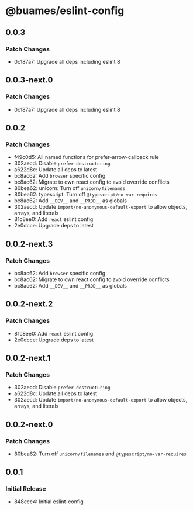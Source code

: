 # @buames/eslint-config

## 0.0.3

### Patch Changes

- 0c187a7: Upgrade all deps including eslint 8

## 0.0.3-next.0

### Patch Changes

- 0c187a7: Upgrade all deps including eslint 8

## 0.0.2

### Patch Changes

- f49c0d5: All named functions for prefer-arrow-callback rule
- 302aecd: Disable `prefer-destructuring`
- a622d8c: Update all deps to latest
- bc8ac62: Add `browser` specific config
- bc8ac62: Migrate to own react config to avoid override conflicts
- 80bea62: unicorn: Turn off `unicorn/filenames`
- 80bea62: typescript: Turn off `@typescript/no-var-requires`
- bc8ac62: Add `__DEV__` and `__PROD__` as globals
- 302aecd: Update `import/no-anonymous-default-export` to allow objects, arrays, and literals
- 81c8ee0: Add `react` eslint config
- 2e0dcce: Upgrade deps to latest

## 0.0.2-next.3

### Patch Changes

- bc8ac62: Add `browser` specific config
- bc8ac62: Migrate to own react config to avoid override conflicts
- bc8ac62: Add `__DEV__` and `__PROD__` as globals

## 0.0.2-next.2

### Patch Changes

- 81c8ee0: Add `react` eslint config
- 2e0dcce: Upgrade deps to latest

## 0.0.2-next.1

### Patch Changes

- 302aecd: Disable `prefer-destructuring`
- a622d8c: Update all deps to latest
- 302aecd: Update `import/no-anonymous-default-export` to allow objects, arrays, and literals

## 0.0.2-next.0

### Patch Changes

- 80bea62: Turn off `unicorn/filenames` and `@typescript/no-var-requires`

## 0.0.1

### Initial Release

- 848ccc4: Initial eslint-config
